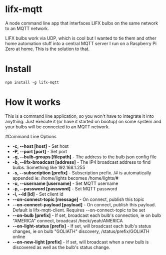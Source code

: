 # lifx-mqtt
A node command line app that interfaces LIFX bulbs on the same network to an MQTT network.

LIFX bulbs work via UDP, which is cool but I wanted to tie them and other home automation stuff into a central MQTT server I run on a Raspberry Pi Zero at home. This is the solution to that.

# Install
```
npm install -g lifx-mqtt
```

# How it works
This is a command line application, so you won't have to integrate it into anything. Just execute it (or have it started on bootup) on some system and your bulbs will be connected to an MQTT network.

#Command Line Options

* **-c, --host [host]** - Set host
* **-P, --port [port]** - Set port
* **-g, --bulb-groups [filepath]** - The address to the bulb json config file
* **-b, --lifx-broadcast [address]** - The IP4 broadcast address to find bulbs. Something like 192.168.1.255
* **-s, --subscription [prefix]** - Subscription prefix. /# is automatically appended ie: /home/lights becomes /home/lights/#
* **-u, --username [username]** - Set MQTT username
* **-p, --password [password]** - Set MQTT password
* **-i, --id [id]** - Set client id
* **--on-connect-topic [message]** - On connect, publish this topic
* **--on-connect-payload [payload]** - On connect, publish this payload. Default is lifx-mqtt-client. Requires --on-connect-topic to be set
* **--on-bulb [prefix]** - If set, broadcast each bulb\'s connection, ie on bulb "AMERICA" connect, broadcast /heck/yeah/AMERICA
* **--on-light-status [prefix]** - If set, will broadcast each bulb\'s status changes, ie on bulb "GOLIATH" discovery, /status/prefix/GOLIATH online
* **--on-new-light [prefix]** - If set, will broadcast when a new bulb is discovered as well as the bulb\'s status change.
